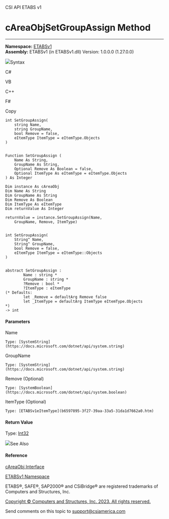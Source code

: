 ﻿

CSI API ETABS v1

# cAreaObjSetGroupAssign Method  
  
---  
  
**Namespace:** [ETABSv1](2780f1b8-2033-5289-2298-1cdb2a7508d9.htm)  
**Assembly:** ETABSv1 (in ETABSv1.dll) Version: 1.0.0.0 (1.27.0.0)

![](../icons/SectionExpanded.png)Syntax

C#

VB

C++

F#

Copy

    
    
    int SetGroupAssign(
    	string Name,
    	string GroupName,
    	bool Remove = false,
    	eItemType ItemType = eItemType.Objects
    )
    
    
    Function SetGroupAssign ( 
    	Name As String,
    	GroupName As String,
    	Optional Remove As Boolean = false,
    	Optional ItemType As eItemType = eItemType.Objects
    ) As Integer
    
    Dim instance As cAreaObj
    Dim Name As String
    Dim GroupName As String
    Dim Remove As Boolean
    Dim ItemType As eItemType
    Dim returnValue As Integer
    
    returnValue = instance.SetGroupAssign(Name, 
    	GroupName, Remove, ItemType)
    
    
    int SetGroupAssign(
    	String^ Name, 
    	String^ GroupName, 
    	bool Remove = false, 
    	eItemType ItemType = eItemType::Objects
    )
    
    
    abstract SetGroupAssign : 
            Name : string * 
            GroupName : string * 
            ?Remove : bool * 
            ?ItemType : eItemType 
    (* Defaults:
            let _Remove = defaultArg Remove false
            let _ItemType = defaultArg ItemType eItemType.Objects
    *)
    -> int 
    

#### Parameters

Name

    Type: [SystemString](https://docs.microsoft.com/dotnet/api/system.string)  

GroupName

    Type: [SystemString](https://docs.microsoft.com/dotnet/api/system.string)  

Remove (Optional)

    Type: [SystemBoolean](https://docs.microsoft.com/dotnet/api/system.boolean)  

ItemType (Optional)

    Type: [ETABSv1eItemType](b6597895-3f27-39aa-33a5-31da1d7662a0.htm)  

#### Return Value

Type: [Int32](https://docs.microsoft.com/dotnet/api/system.int32)

![](../icons/SectionExpanded.png)See Also

#### Reference

[cAreaObj Interface](2cda9b42-232e-6821-8caa-dc87fd84fed0.htm)

[ETABSv1 Namespace](2780f1b8-2033-5289-2298-1cdb2a7508d9.htm)

ETABS®, SAFE®, SAP2000® and CSiBridge® are registered trademarks of Computers
and Structures, Inc.  

[Copyright © Computers and Structures, Inc. 2023. All rights
reserved.](http://www.csiamerica.com)

Send comments on this topic to
[support@csiamerica.com](mailto:support%40csiamerica.com?Subject=CSI%20API%20ETABS%20v1)

